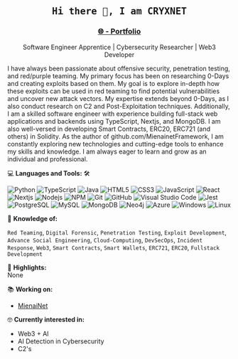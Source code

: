<h2 align='center'><samp><strong>Hi there 👋, I am CRYXNET</strong></samp></h2>
<h3 align='center'><strong><a href="https://cryxnet.com" target="_blank">🌐 - Portfolio</a></strong></h3>
<p align='center'>Software Engineer Apprentice | Cybersecurity Researcher | Web3 Developer</p>

<p align='left'>I have always been passionate about offensive security, penetration testing, and red/purple teaming. My primary focus has been on researching 0-Days and creating exploits based on them. My goal is to explore in-depth how these exploits can be used in red teaming to find potential vulnerabilities and uncover new attack vectors. My expertise extends beyond 0-Days, as I also conduct research on C2 and Post-Exploitation techniques.
Additionally, I am a skilled software engineer with experience building full-stack web applications and backends using TypeScript, Nextjs, and MongoDB. I am also well-versed in developing Smart Contracts, ERC20, ERC721 (and others) in Solidity. As the author of github.com/MienainetFramework, I am constantly exploring new technologies and cutting-edge tools to enhance my skills and knowledge. I am always eager to learn and grow as an individual and professional.
</p>

💻 **Languages and Tools:** 🛠️<br>

![Python](https://img.shields.io/badge/-Python-000000?style=flat&logo=python&logoColor=ffffff&labelColor=E34F26)
![TypeScript](https://img.shields.io/badge/-TypeScript-000000?style=flat&logo=typescript&logoColor=ffffff&labelColor=E34F26)
![Java](https://img.shields.io/badge/-Java-000000?style=flat&logo=java&logoColor=ffffff&labelColor=E34F26)
![HTML5](https://img.shields.io/badge/-HTML5-000000?style=flat&logo=html5&logoColor=ffffff&labelColor=E34F26)
![CSS3](https://img.shields.io/badge/-CSS3-000000?style=flat&logo=css3&logoColor=ffffff&labelColor=1572B6) 
![JavaScript](https://img.shields.io/badge/-JavaScript-000000?style=flat&logo=javascript)
![React](https://img.shields.io/badge/-React-000000?style=flat&logo=react)
![Nextjs](https://img.shields.io/badge/-Nextjs-000000?style=flat&logo=next.js)
![Nodejs](https://img.shields.io/badge/-Nodejs-000000?style=flat&logo=Node.js)
![NPM](https://img.shields.io/badge/-npm-000000?style=flat&logo=npm&labelColor=ffffff)
![Git](https://img.shields.io/badge/-Git-000000?style=flat&logo=git&logoColor=F05032&labelColor=ffffff)
![GitHub](https://img.shields.io/badge/-GitHub-000000?style=flat&logo=github&logoColor=000000&labelColor=ffffff)
![Visual Studio Code](https://img.shields.io/badge/-VSCode-000000?style=flat&logo=visual-studio-code&labelColor=007ACC)
![Jest](https://img.shields.io/badge/-Jest-000000?style=flat&logo=Jest&logoColor=C21325&labelColor=ffffff)
![PostgreSQL](https://img.shields.io/badge/-PostgreSQL-000000?style=flat&logo=postgresql&logoColor=ffffff&labelColor=336791)
![MySQL](https://img.shields.io/badge/-MySQL-000000?style=flat&logo=mysql&labelColor=ffffff)
![MongoDB](https://img.shields.io/badge/-MongoDB-000000?style=flat&logo=mongodb&labelColor=ffffff)
![Neo4j](https://img.shields.io/badge/-Neo4j-000000?style=flat&logo=neo4j&labelColor=ffffff)
![Azure](https://img.shields.io/badge/-Azure-000000?style=flat&logo=Azure&logoColor=ffffff&labelColor=0078D6)
![Windows](https://img.shields.io/badge/-Windows-000000?style=flat&logo=windows&logoColor=ffffff&labelColor=0078D6)
![Linux](https://img.shields.io/badge/-Linux-000000?style=flat&logo=linux&logoColor=ffffff&labelColor=0078D6)

🧐 **Knowledge of:**<br>

`Red Teaming`, `Digital Forensic`, `Penetration Testing`, `Exploit Development`, `Advance Social Engineering`, `Cloud-Computing`, `DevSecOps`, `Incident Response`, `Web3`, `Smart Contracts`, `Smart Wallets`, `ERC721`, `ERC20`, `Fullstack Development` 

🚩 **Highlights:** <br>
None


📚 **Working on:** <br>
- [MienaiNet](https://github.com/MienainetFramework)

🤓 **Currently interested in:** <br>
- Web3 + AI
- AI Detection in Cybersecurity
- C2's

<!-- ✅  **GitHub Extra Pins**

[![ReadMe Card](https://github-readme-stats.vercel.app/api/pin/?username=cryxnet&repo=cryxnet)]
